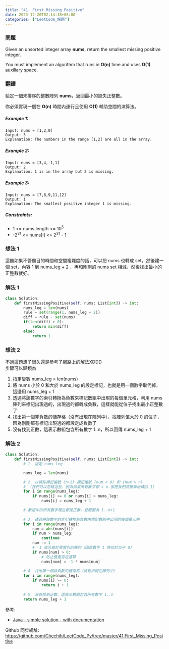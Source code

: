 ```yaml
---
title: "41. First Missing Positive"
date: 2023-12-20T02:14:18+08:00
categories: ["LeetCode_解題"]
---
```

### 問題
Given an unsorted integer array **nums**, return the smallest missing positive integer.

You must implement an algorithm that runs in **O(n)** time and uses **O(1)** auxiliary space.

### 翻譯
給定一個未排序的整數陣列 **nums**，返回最小的缺失正整數。

你必須實現一個在 **O(n)** 時間內運行且使用 **O(1)** 輔助空間的演算法。

##### Example 1:
    Input: nums = [1,2,0]
    Output: 3
    Explanation: The numbers in the range [1,2] are all in the array.

##### Example 2:
    Input: nums = [3,4,-1,1]
    Output: 2
    Explanation: 1 is in the array but 2 is missing.

##### Example 3:
    Input: nums = [7,8,9,11,12]
    Output: 1
    Explanation: The smallest positive integer 1 is missing.

##### Constraints:
- 1 <= nums.length <= 10<sup>5</sup>
- -2<sup>31</sup> <= nums[i] <= 2<sup>31</sup> - 1

### 想法 1
這題如果不管題目的時間和空間複雜度的話，可以把 nums 也轉成 set，然後建一個 set，內容 1 到 nums_leg + 2 ，再和剛剛的 nums set 相減，然後找出最小的正整數就好。
### 解法 1
```python
class Solution:
    def firstMissingPositive(self, nums: List[int]) -> int:
        nums_leg = len(nums)
        rule = set(range(1, nums_leg + 2))
        diff = rule - set(nums)
        if(len(diff) > 0):
            return min(diff)
        else:
            return 1
```
### 想法 2
不過這題想了很久還是參考了網路上的解法XDDD  
步驟可以歸類為
1. 指定變數 nums_leg = len(nums)
2. 將 nums 小於 0 和大於 nums_leg 的設定標記，也就是用一個數字取代掉，這邊用 nums_leg + 1
3. 透過將該數字的索引轉換為負數來標記數組中出現的每個單元格，利用 nums 陣列來標記出現過的，出現過的都轉成負數，這樣就能從位子找出最小正整數了
4. 找出第一個非負數的儲存格（沒有出現在陣列中），找陣列值大於 0 的位子，因為剛剛都有標記出現過的都設定成負數了
5. 沒有找到正數，這表示數組包含所有數字 1..n，所以回傳 nums_leg + 1
### 解法 2
```python
class Solution:
    def firstMissingPositive(self, nums: List[int]) -> int:
        # 1. 指定 nums_leg

        nums_leg = len(nums)

        # 2. 以特殊標記編號 (n+1) 標記編號 (num < 0) 和 (num > n)
        # （我們可以忽略這些，因為如果所有數字都 > n 那麼我們將簡單地傳回 1）
        for i in range(nums_leg):
            if nums[i] <= 0 or nums[i] > nums_leg:
                nums[i] = nums_leg + 1

        # 數組中的所有數字現在都是正數，且範圍為 1..n+1
    
        # 3. 透過將該數字的索引轉換為負數來標記數組中出現的每個單元格
        for i in range(nums_leg):
            num = abs(nums[i])
            if num > nums_leg:
                continue
            num -= 1
            # -1 表示基於零索引的陣列（因此數字 1 將位於位子 0）
            if nums[num] > 0:
                # 防止雙重否定運算
                nums[num] = -1 * nums[num]
            
        # 4. 找出第一個非負數的儲存格（沒有出現在陣列中）
        for i in range(nums_leg):
            if nums[i] >= 0:
                return i + 1
    
        # 5. 沒有找到正數，這表示數組包含所有數字 1..n
        return nums_leg + 1
```

參考:  
- [Java - simple solution - with documentation](https://leetcode.com/problems/first-missing-positive/solutions/17214/java-simple-solution-with-documentation/)  

Github 同步網址:  
https://github.com/Chechih/LeetCode_Py/tree/master/41.First_Missing_Positive
